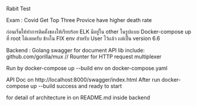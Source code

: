 Rabit Test

Exam : Covid Get Top Three Provice have higher death rate

ก่อนเริ่มให้ทำการติดตั้งของให้เรียบร้อย
ELK มีอยู่ใน other ในรูปเเบบ Docker-compose up ที่ root ได้เลยครับ ข้างใน FIX env สำหรับ User ไว้เเล้ว เเต่เป็น version 6.6

Backend : Golang
swagger for document API
lib include:
github.com/gorilla/mux // Rounter for HTTP request multiplexer

Run by docker-compose up --build
env on docker-compose.yaml

API Doc on http://localhost:8000/swagger/index.html After run docker-compose up --build success and ready to start

for detail of architecture in on README.md inside backend
